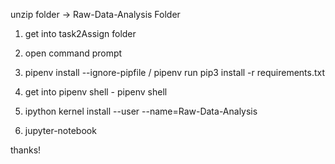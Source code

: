 unzip folder -> Raw-Data-Analysis Folder

1. get into task2Assign folder
2. open command prompt

3. pipenv install --ignore-pipfile / pipenv run pip3 install -r requirements.txt

4. get into pipenv shell - pipenv shell
5. ipython kernel install --user --name=Raw-Data-Analysis
6. jupyter-notebook

thanks!
